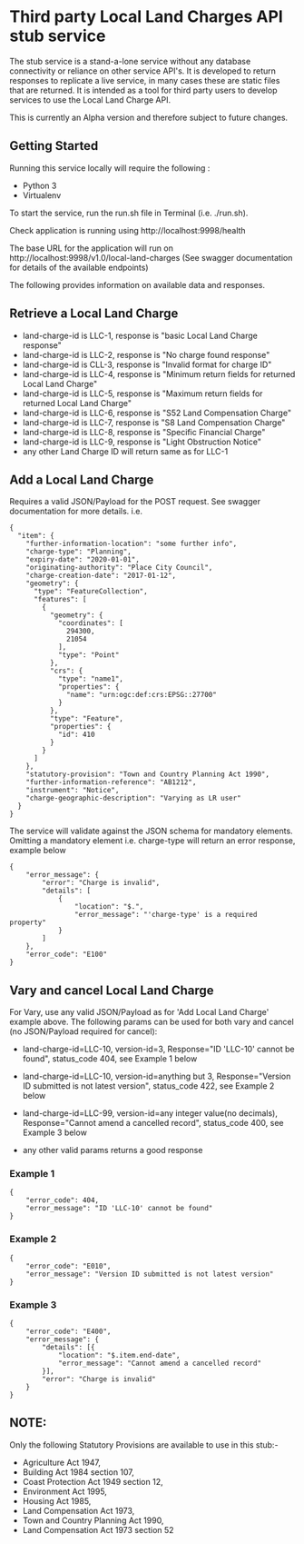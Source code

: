 # Third party Local Land Charges API stub service
The stub service is a stand-a-lone service without any database connectivity or reliance on other service API's.
It is developed to return responses to replicate a live service, in many cases these are static files that are returned.
It is intended as a tool for third party users to develop services to use the Local Land Charge API. 

This is currently an Alpha version and therefore subject to future changes.

## Getting Started

Running this service locally will require the following :
* Python 3
* Virtualenv

To start the service, run the run.sh file in Terminal (i.e. ./run.sh). 

Check application is running using http://localhost:9998/health

The base URL for the application will run on http://localhost:9998/v1.0/local-land-charges (See swagger documentation for details of the available endpoints)

The following provides information on available data and responses.

## Retrieve a Local Land Charge
* land-charge-id is LLC-1, response is "basic Local Land Charge response"
* land-charge-id is LLC-2, response is "No charge found response"
* land-charge-id is CLL-3, response is "Invalid format for charge ID"
* land-charge-id is LLC-4, response is "Minimum return fields for returned Local Land Charge"
* land-charge-id is LLC-5, response is "Maximum return fields for returned Local Land Charge"
* land-charge-id is LLC-6, response is "S52 Land Compensation Charge"
* land-charge-id is LLC-7, response is "S8 Land Compensation Charge"
* land-charge-id is LLC-8, response is "Specific Financial Charge"
* land-charge-id is LLC-9, response is "Light Obstruction Notice"
* any other Land Charge ID will return same as for LLC-1



## Add a Local Land Charge
Requires a valid JSON/Payload for the POST request. See swagger documentation for more details.
i.e.
```
{
  "item": {
    "further-information-location": "some further info",
    "charge-type": "Planning",
    "expiry-date": "2020-01-01",
    "originating-authority": "Place City Council",
    "charge-creation-date": "2017-01-12",
    "geometry": {
      "type": "FeatureCollection",
      "features": [
        {
          "geometry": {
            "coordinates": [
              294300,
              21054
            ],
            "type": "Point"
          },
          "crs": {
            "type": "name1",
            "properties": {
              "name": "urn:ogc:def:crs:EPSG::27700"
            }
          },
          "type": "Feature",
          "properties": {
            "id": 410
          }
        }
      ]
    },
    "statutory-provision": "Town and Country Planning Act 1990",
    "further-information-reference": "AB1212",
    "instrument": "Notice",
    "charge-geographic-description": "Varying as LR user"
  }
}
```

The service will validate against the JSON schema for mandatory elements. Omitting a mandatory element i.e. charge-type will return an error response, example below
```
{
    "error_message": {
        "error": "Charge is invalid",
        "details": [
            {
                "location": "$.",
                "error_message": "'charge-type' is a required property"
            }
        ]
    },
    "error_code": "E100"
}
```


## Vary and cancel Local Land Charge
For Vary, use any valid JSON/Payload as for 'Add Local Land Charge' example above.
The following params can be used for both vary and cancel (no JSON/Payload required for cancel):

*  land-charge-id=LLC-10, version-id=3, Response="ID 'LLC-10' cannot be found", status_code 404, see Example 1 below

*  land-charge-id=LLC-10, version-id=anything but 3, Response="Version ID submitted is not latest version", status_code 422, see Example 2 below

*  land-charge-id=LLC-99, version-id=any integer value(no decimals), Response="Cannot amend a cancelled record", status_code 400, see Example 3 below

*  any other valid params returns a good response

### Example 1
```
{
    "error_code": 404,
    "error_message": "ID 'LLC-10' cannot be found"
}
```

### Example 2
```
{
    "error_code": "E010",
    "error_message": "Version ID submitted is not latest version"
}
```

### Example 3
```
{
    "error_code": "E400",
    "error_message": {
        "details": [{
            "location": "$.item.end-date",
            "error_message": "Cannot amend a cancelled record"
        }],
        "error": "Charge is invalid"
    }
}
```


## NOTE:
Only the following Statutory Provisions are available to use in this stub:-
* Agriculture Act 1947,
* Building Act 1984 section 107,
* Coast Protection Act 1949 section 12,
* Environment Act 1995,
* Housing Act 1985,
* Land Compensation Act 1973,
* Town and Country Planning Act 1990,
* Land Compensation Act 1973 section 52